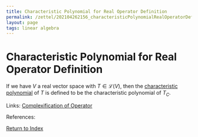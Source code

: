 ```yaml
---
title: Characteristic Polynomial for Real Operator Definition
permalink: /zettel/202104262156_characteristicPolynomialRealOperatorDefinition
layout: page
tags: linear algebra
---
```

# Characteristic Polynomial for Real Operator Definition

If we have $V$ a real vector space with $T \in \mathcal{L}(V)$, then the [characteristic polynomial](202104241811_characteristicPolynomialDefinition) of
$T$ is defined to be the characteristic polynomial of $T_C$.

Links: [Complexification of Operator](202104251532_complexificationOperator)

References: 

[Return to Index](index)